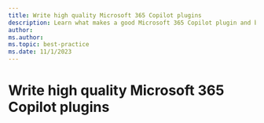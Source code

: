 ```yaml
---
title: Write high quality Microsoft 365 Copilot plugins
description: Learn what makes a good Microsoft 365 Copilot plugin and best practices
author: 
ms.author:
ms.topic: best-practice
ms.date: 11/1/2023
---
```


# Write high quality Microsoft 365 Copilot plugins
